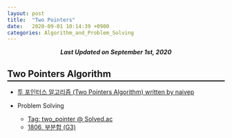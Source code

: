 ```yaml
---
layout: post
title:  "Two Pointers"
date:   2020-09-01 10:14:39 +0900
categories: Algorithm_and_Problem_Solving
---
```


<div style="text-align: center"><i><b>Last Updated on September 1st, 2020</b></i></div>

## Two Pointers Algorithm
<hr style="height: 2px; border:none; margin-top: -1em; margin-bottom:0.5em; padding: 0; background:black">

* [투 포인터스 알고리즘 (Two Pointers Algorithm) written by naivep](https://naivep.tistory.com/52)

* Problem Solving
    * [Tag: two_pointer @ Solved.ac](https://solved.ac/problems/tags/two_pointer?sort=solved&direction=desc&page=1)
    * [1806, 부분합 (G3)](https://www.acmicpc.net/problem/1806)